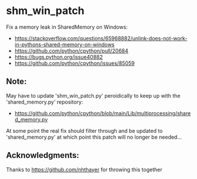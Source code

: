 # shm_win_patch
Fix a memory leak in SharedMemory on Windows:
- https://stackoverflow.com/questions/65968882/unlink-does-not-work-in-pythons-shared-memory-on-windows
- https://github.com/python/cpython/pull/20684
- https://bugs.python.org/issue40882
- https://github.com/python/cpython/issues/85059

## Note:
May have to update 'shm_win_patch.py' peroidically to keep up with the 'shared_memory.py' repository:
- https://github.com/python/cpython/blob/main/Lib/multiprocessing/shared_memory.py

At some point the real fix should filter through and be updated to 'shared_memory.py' at which point this patch will no longer be needed...

## Acknowledgments:
Thanks to https://github.com/nhthayer for throwing this together
